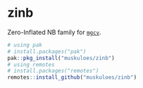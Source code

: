 # zinb
Zero-Inflated NB family for [`mgcv`](https://cran.r-project.org/web/packages/mgcv/index.html).

```r
# using pak
# install.packages("pak")
pak::pkg_install("muskuloes/zinb")
# using remotes
# install.packages("remotes")
remotes::install_github("muskuloes/zinb")
```
